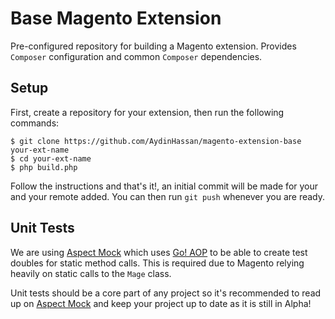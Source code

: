 # Base Magento Extension

Pre-configured repository for building a Magento extension. Provides `Composer` configuration and common
`Composer` dependencies. 

## Setup

First, create a repository for your extension, then run the following commands:

    $ git clone https://github.com/AydinHassan/magento-extension-base your-ext-name
    $ cd your-ext-name
    $ php build.php
    
Follow the instructions and that's it!, an initial commit will be made for your and your remote added. You can then
run `git push` whenever you are ready.

## Unit Tests

We are using [Aspect Mock](https://github.com/Codeception/AspectMock) which uses [Go! AOP](https://github.com/lisachenko/go-aop-php) 
to be able to create test doubles for static method calls. This is required due to Magento relying heavily on static 
calls to the `Mage` class. 

Unit tests should be a core part of any project so it's recommended to read up on [Aspect Mock](https://github.com/Codeception/AspectMock) 
and keep your project up to date as it is still in Alpha!
